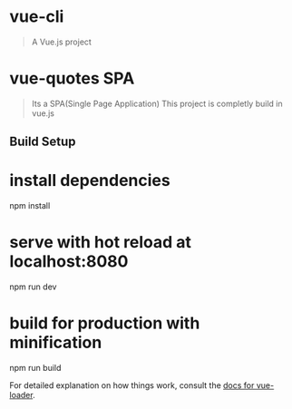 # vue-cli

> A Vue.js project

# vue-quotes SPA
> Its a SPA(Single Page Application)
> This project is completly build in vue.js 

## Build Setup

# install dependencies
npm install

# serve with hot reload at localhost:8080
npm run dev

# build for production with minification
npm run build

For detailed explanation on how things work, consult the [docs for vue-loader](http://vuejs.github.io/vue-loader).
